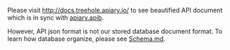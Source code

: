 Please visit <http://docs.treehole.apiary.io/> to see beautified API document which is in sync with [apiary.apib](apiary.apib).

However, API json format is not our stored database document format. To learn how database organize, please see [Schema.md](Schema.md).
